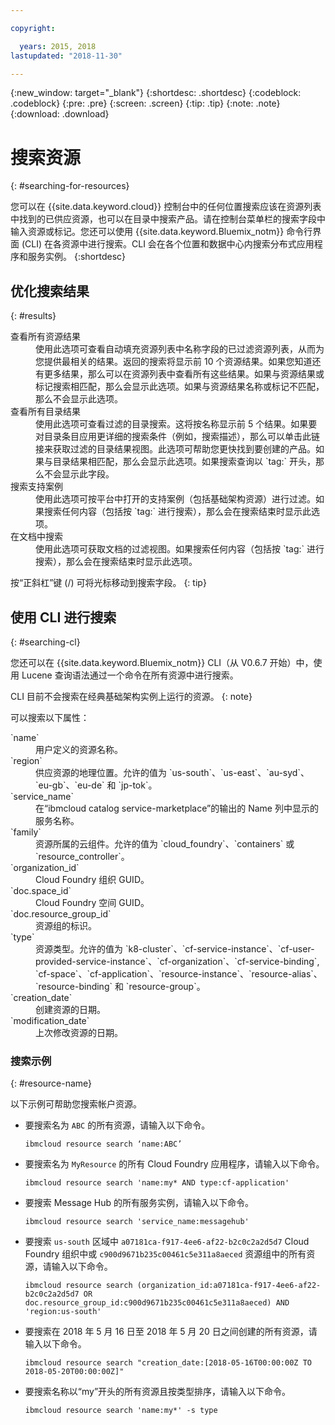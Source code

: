```yaml
---

copyright:

  years: 2015, 2018
lastupdated: "2018-11-30"

---
```


{:new_window: target="_blank"}
{:shortdesc: .shortdesc}
{:codeblock: .codeblock}
{:pre: .pre}
{:screen: .screen}
{:tip: .tip}
{:note: .note}
{:download: .download}


# 搜索资源
{: #searching-for-resources}

您可以在 {{site.data.keyword.cloud}} 控制台中的任何位置搜索应该在资源列表中找到的已供应资源，也可以在目录中搜索产品。请在控制台菜单栏的搜索字段中输入资源或标记。您还可以使用 {{site.data.keyword.Bluemix_notm}} 命令行界面 (CLI) 在各资源中进行搜索。CLI 会在各个位置和数据中心内搜索分布式应用程序和服务实例。
{:shortdesc}

## 优化搜索结果
{: #results}

<dl>
<dt>查看所有资源结果</dt>
<dd>使用此选项可查看自动填充资源列表中名称字段的已过滤资源列表，从而为您提供最相关的结果。返回的搜索将显示前 10 个资源结果。如果您知道还有更多结果，那么可以在资源列表中查看所有这些结果。如果与资源结果或标记搜索相匹配，那么会显示此选项。如果与资源结果名称或标记不匹配，那么不会显示此选项。</dd>
<dt>查看所有目录结果</dt>
<dd>使用此选项可查看过滤的目录搜索。这将按名称显示前 5 个结果。如果要对目录条目应用更详细的搜索条件（例如，搜索描述），那么可以单击此链接来获取过滤的目录结果视图。此选项可帮助您更快找到要创建的产品。如果与目录结果相匹配，那么会显示此选项。如果搜索查询以 `tag:` 开头，那么不会显示此字段。</dd>
<dt>搜索支持案例</dt>
<dd>使用此选项可按平台中打开的支持案例（包括基础架构资源）进行过滤。如果搜索任何内容（包括按 `tag:` 进行搜索），那么会在搜索结束时显示此选项。</dd>
<dt>在文档中搜索</dt>
<dd>使用此选项可获取文档的过滤视图。如果搜索任何内容（包括按 `tag:` 进行搜索），那么会在搜索结束时显示此选项。</dd>
</dl>

按“正斜杠”键 (/) 可将光标移动到搜索字段。
{: tip}


## 使用 CLI 进行搜索
{: #searching-cl}

您还可以在 {{site.data.keyword.Bluemix_notm}} CLI（从 V0.6.7 开始）中，使用 Lucene 查询语法通过一个命令在所有资源中进行搜索。 

  CLI 目前不会搜索在经典基础架构实例上运行的资源。
  {: note}

可以搜索以下属性： 

<dl>
<dt>`name`</dt><dd> 用户定义的资源名称。</dd>
<dt>`region`</dt>
<dd>供应资源的地理位置。允许的值为 `us-south`、`us-east`、`au-syd`、`eu-gb`、`eu-de` 和 `jp-tok`。</dd>
<dt>`service_name`</dt>
<dd>在“ibmcloud catalog service-marketplace”的输出的 Name 列中显示的服务名称。</dd>
<dt>`family`</dt>
<dd>资源所属的云组件。允许的值为 `cloud_foundry`、`containers` 或 `resource_controller`。</dd>
<dt>`organization_id`</dt>
<dd>Cloud Foundry 组织 GUID。</dd>
<dt>`doc.space_id`</dt>
<dd>Cloud Foundry 空间 GUID。</dd>
<dt>`doc.resource_group_id`</dt>
<dd>资源组的标识。</dd>
<dt>`type`</dt>
<dd>资源类型。允许的值为 `k8-cluster`、`cf-service-instance`、`cf-user-provided-service-instance`、`cf-organization`、`cf-service-binding`, `cf-space`、`cf-application`、`resource-instance`、`resource-alias`、`resource-binding` 和 `resource-group`。</dd>
<dt>`creation_date`</dt>
<dd>创建资源的日期。</dd>
<dt>`modification_date`</dt>
<dd> 上次修改资源的日期。</dd>
</dl>

### 搜索示例
{: #resource-name}

以下示例可帮助您搜索帐户资源。

* 要搜索名为 `ABC` 的所有资源，请输入以下命令。

    `ibmcloud resource search ‘name:ABC’`

* 要搜索名为 `MyResource` 的所有 Cloud Foundry 应用程序，请输入以下命令。

    `ibmcloud resource search 'name:my* AND type:cf-application'
`

* 要搜索 Message Hub 的所有服务实例，请输入以下命令。

    `ibmcloud resource search 'service_name:messagehub'`

* 要搜索 `us-south` 区域中 `a07181ca-f917-4ee6-af22-b2c0c2a2d5d7` Cloud Foundry 组织中或 `c900d9671b235c00461c5e311a8aeced` 资源组中的所有资源，请输入以下命令。

    `ibmcloud resource search (organization_id:a07181ca-f917-4ee6-af22-b2c0c2a2d5d7 OR doc.resource_group_id:c900d9671b235c00461c5e311a8aeced) AND 'region:us-south'`

* 要搜索在 2018 年 5 月 16 日至 2018 年 5 月 20 日之间创建的所有资源，请输入以下命令。

    `ibmcloud resource search "creation_date:[2018-05-16T00:00:00Z TO 2018-05-20T00:00:00Z]"`
    
* 要搜索名称以“my”开头的所有资源且按类型排序，请输入以下命令。

    `ibmcloud resource search 'name:my*' -s type`


